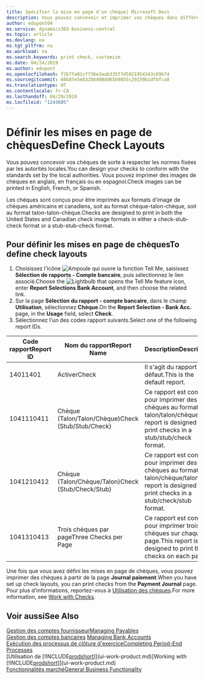 ```yaml
---
title: Spécifier la mise en page d'un chèque| Microsoft Docs
description: Vous pouvez concevoir et imprimer vos chèques dans différents formats pour respecter des normes.
author: edupont04
ms.service: dynamics365-business-central
ms.topic: article
ms.devlang: na
ms.tgt_pltfrm: na
ms.workload: na
ms.search.keywords: print check, customize
ms.date: 04/24/2019
ms.author: edupont
ms.openlocfilehash: f2b7fa01cff36e3aab335f7d5921954343c69b74
ms.sourcegitcommit: 60b87e5eb32bb408dd65b9855c29159b1dfbfca8
ms.translationtype: HT
ms.contentlocale: fr-CA
ms.lasthandoff: 04/29/2019
ms.locfileid: "1243605"
---
```

# <a name="define-check-layouts"></a><span data-ttu-id="272d9-103">Définir les mises en page de chèques</span><span class="sxs-lookup"><span data-stu-id="272d9-103">Define Check Layouts</span></span>
<span data-ttu-id="272d9-104">Vous pouvez concevoir vos chèques de sorte à respecter les normes fixées par les autorités locales.</span><span class="sxs-lookup"><span data-stu-id="272d9-104">You can design your checks to conform with the standards set by the local authorities.</span></span> <span data-ttu-id="272d9-105">Vous pouvez imprimer des images de chèques en anglais, en français ou en espagnol.</span><span class="sxs-lookup"><span data-stu-id="272d9-105">Check images can be printed in English, French, or Spanish.</span></span>

<span data-ttu-id="272d9-106">Les chèques sont conçus pour être imprimés aux formats d'image de chèques américains et canadiens, soit au format chèque-talon-chèque, soit au format talon-talon-chèque.</span><span class="sxs-lookup"><span data-stu-id="272d9-106">Checks are designed to print in both the United States and Canadian check image formats in either a check-stub-check format or a stub-stub-check format.</span></span>

## <a name="to-define-check-layouts"></a><span data-ttu-id="272d9-107">Pour définir les mises en page de chèques</span><span class="sxs-lookup"><span data-stu-id="272d9-107">To define check layouts</span></span>
1. <span data-ttu-id="272d9-108">Choisissez l'icône ![Ampoule qui ouvre la fonction Tell Me](media/ui-search/search_small.png "Dites-moi ce que vous voulez faire"), saisissez **Sélection de rapports - Compte bancaire**, puis sélectionnez le lien associé.</span><span class="sxs-lookup"><span data-stu-id="272d9-108">Choose the ![Lightbulb that opens the Tell Me feature](media/ui-search/search_small.png "Tell me what you want to do") icon, enter **Report Selections Bank Account**, and then choose the related link.</span></span>
2. <span data-ttu-id="272d9-109">Sur la page **Sélection du rapport - compte bancaire**, dans le champ **Utilisation**, sélectionnez **Chèque**.</span><span class="sxs-lookup"><span data-stu-id="272d9-109">On the **Report Selection - Bank Acc.** page, in the **Usage** field, select **Check**.</span></span>
3. <span data-ttu-id="272d9-110">Sélectionnez l'un des codes rapport suivants.</span><span class="sxs-lookup"><span data-stu-id="272d9-110">Select one of the following report IDs.</span></span>

  | <span data-ttu-id="272d9-111">Code rapport</span><span class="sxs-lookup"><span data-stu-id="272d9-111">Report ID</span></span> | <span data-ttu-id="272d9-112">Nom du rapport</span><span class="sxs-lookup"><span data-stu-id="272d9-112">Report Name</span></span> | <span data-ttu-id="272d9-113">Description</span><span class="sxs-lookup"><span data-stu-id="272d9-113">Description</span></span> |
  | --- | --- | --- |
  | <span data-ttu-id="272d9-114">1401</span><span class="sxs-lookup"><span data-stu-id="272d9-114">1401</span></span> |<span data-ttu-id="272d9-115">Activer</span><span class="sxs-lookup"><span data-stu-id="272d9-115">Check</span></span> |<span data-ttu-id="272d9-116">Il s'agit du rapport par défaut.</span><span class="sxs-lookup"><span data-stu-id="272d9-116">This is the default report.</span></span> |
  | <span data-ttu-id="272d9-117">10411</span><span class="sxs-lookup"><span data-stu-id="272d9-117">10411</span></span> |<span data-ttu-id="272d9-118">Chèque (Talon/Talon/Chèque)</span><span class="sxs-lookup"><span data-stu-id="272d9-118">Check (Stub/Stub/Check)</span></span> |<span data-ttu-id="272d9-119">Ce rapport est conçu pour imprimer des chèques au format talon/talon/chèque.</span><span class="sxs-lookup"><span data-stu-id="272d9-119">This report is designed to print checks in a stub/stub/check format.</span></span> |
  | <span data-ttu-id="272d9-120">10412</span><span class="sxs-lookup"><span data-stu-id="272d9-120">10412</span></span> |<span data-ttu-id="272d9-121">Chèque (Talon/Chèque/Talon)</span><span class="sxs-lookup"><span data-stu-id="272d9-121">Check (Stub/Check/Stub)</span></span> |<span data-ttu-id="272d9-122">Ce rapport est conçu pour imprimer des chèques au format talon/chèque/talon.</span><span class="sxs-lookup"><span data-stu-id="272d9-122">This report is designed to print checks in a stub/check/stub format.</span></span> |
  | <span data-ttu-id="272d9-123">10413</span><span class="sxs-lookup"><span data-stu-id="272d9-123">10413</span></span> |<span data-ttu-id="272d9-124">Trois chèques par page</span><span class="sxs-lookup"><span data-stu-id="272d9-124">Three Checks per Page</span></span> |<span data-ttu-id="272d9-125">Ce rapport est conçu pour imprimer trois chèques sur chaque page.</span><span class="sxs-lookup"><span data-stu-id="272d9-125">This report is designed to print three checks on each page.</span></span> |

<span data-ttu-id="272d9-126">Une fois que vous avez défini les mises en page de chèques, vous pouvez imprimer des chèques à partir de la page **Journal paiement**.</span><span class="sxs-lookup"><span data-stu-id="272d9-126">When you have set up check layouts, you can print checks from the **Payment Journal** page.</span></span> <span data-ttu-id="272d9-127">Pour plus d'informations, reportez-vous à [Utilisation des chèques](payables-how-work-checks.md).</span><span class="sxs-lookup"><span data-stu-id="272d9-127">For more information, see [Work with Checks](payables-how-work-checks.md).</span></span>

## <a name="see-also"></a><span data-ttu-id="272d9-128">Voir aussi</span><span class="sxs-lookup"><span data-stu-id="272d9-128">See Also</span></span>
[<span data-ttu-id="272d9-129">Gestion des comptes fournisseur</span><span class="sxs-lookup"><span data-stu-id="272d9-129">Managing Payables</span></span>](payables-manage-payables.md)  
<span data-ttu-id="272d9-130">[Gestion des comptes bancaires](bank-manage-bank-accounts.md) </span><span class="sxs-lookup"><span data-stu-id="272d9-130">[Managing Bank Accounts](bank-manage-bank-accounts.md) </span></span>  
[<span data-ttu-id="272d9-131">Exécution des processus de clôture d'exercice</span><span class="sxs-lookup"><span data-stu-id="272d9-131">Completing Period-End Processes</span></span>](year-how-complete-period-end-processes.md)  
<span data-ttu-id="272d9-132">[Utilisation de [!INCLUDE[prodshort](includes/prodshort.md)]](ui-work-product.md)</span><span class="sxs-lookup"><span data-stu-id="272d9-132">[Working with [!INCLUDE[prodshort](includes/prodshort.md)]](ui-work-product.md)</span></span>  
[<span data-ttu-id="272d9-133">Fonctionnalités marché</span><span class="sxs-lookup"><span data-stu-id="272d9-133">General Business Functionality</span></span>](ui-across-business-areas.md)
